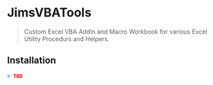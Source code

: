 # JimsVBATools

> Custom Excel VBA AddIn and Macro Workbook for various Excel Utility Procedurs and Helpers.

## Installation

```powershell
# TBD
```
